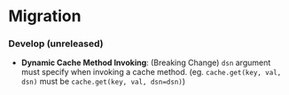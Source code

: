 # Migration


### Develop (unreleased)

* **Dynamic Cache Method Invoking**: (Breaking Change) `dsn` argument must specify when invoking a cache method. (eg. `cache.get(key, val, dsn)` must be `cache.get(key, val, dsn=dsn)`)